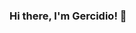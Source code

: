 ### Hi there, I'm Gercidio! 👋

<!--
**Gercidio/Gercidio** is a ✨ _special_ ✨ repository because its `README.md` (this file) appears on your GitHub profile.

Here are some ideas to get you started:

- 🔭 I’m currently working on projects of Generation Brazil Java FullStack Bootcamp, like "GenGames", "blogpessoal" and "conta_bancaria" that you can checkout bellow ;)

- 🌱 I’m currently learning Java Spring MySQL Node.js mongoDB and some softwares for image analis like SAPO and Kinovea

- 📫 Personal projects: I'm currently working on a project with colleagues about image analysis and sports gestures, trying out some languages and testing my knowledge in technology and physiotherapy, soon you'll be able to checkout here too

💻 Tech Stack:
Back-end
![spring](https://github.com/Gercidio/Gercidio/assets/51793269/db13563d-3f44-41cf-9449-cccbd3ba44e3)
![nodejs](https://github.com/Gercidio/Gercidio/assets/51793269/0df091e9-2e0c-4923-ba81-5539a7ee2fec)
![mysql](https://github.com/Gercidio/Gercidio/assets/51793269/d9fa31f3-f168-4d48-86f4-c4443f5f8d36)
![mongodb](https://github.com/Gercidio/Gercidio/assets/51793269/403e28b8-88f5-4552-8a65-a167ea26db51)
![java](https://github.com/Gercidio/Gercidio/assets/51793269/8c6a3c4e-aac7-4dbb-af88-4cfafd3cc4ef)
